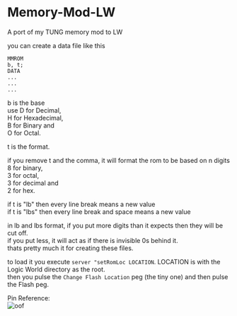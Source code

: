 # Memory-Mod-LW
A port of my TUNG memory mod to LW  
  
  
you can create a data file like this  
```
MMROM
b, t;
DATA
...
...
...
```  
b is the base  
use D for Decimal,  
H for Hexadecimal,  
B for Binary and  
O for Octal.  

t is the format.  

if you remove t and the comma,  it will format the rom to be based on n digits  
8 for binary,  
3 for octal,  
3 for decimal and  
2 for hex.  

if t is "lb" then every line break means a new value  
if t is "lbs" then every line break and space means a new value  

in lb and lbs format, if you put more digits than it expects then they will be cut off.  
if you put less, it will act as if there is invisible 0s behind it.  
thats pretty much it for creating these files.  
  
  
to load it you execute `server "setRomLoc LOCATION`. LOCATION is with the Logic World  directory as the root.  
then you pulse the `Change Flash Location` peg (the tiny one) and then pulse the Flash peg.
  
Pin Reference:  
![oof](https://ryan-te.github.io/Images/GitHub/Memory_Mod/Memory-Reference.png)

